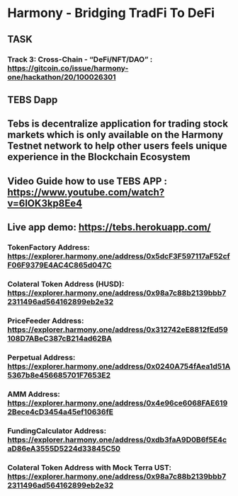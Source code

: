 
# Harmony - Bridging TradFi To DeFi

## TASK 
### Track 3: Cross-Chain - “DeFi/NFT/DAO” : https://gitcoin.co/issue/harmony-one/hackathon/20/100026301


## **TEBS Dapp**
## Tebs is decentralize application for trading stock markets which is only available on the Harmony Testnet network to help other users feels unique experience in the Blockchain Ecosystem


## Video Guide how to use TEBS APP : https://www.youtube.com/watch?v=6lOK3kp8Ee4


## Live app demo: https://tebs.herokuapp.com/


### **TokenFactory Address:** https://explorer.harmony.one/address/0x5dcF3F597117aF52cfF06F9379E4AC4C865d047C


### **Colateral Token Address (HUSD):** https://explorer.harmony.one/address/0x98a7c88b2139bbb72311496ad564162899eb2e32


### **PriceFeeder Address:** https://explorer.harmony.one/address/0x312742eE8812fEd59108D7ABeC387cB214ad62BA


### **Perpetual Address:** https://explorer.harmony.one/address/0x0240A754fAea1d51A5367b8e456685701F7653E2


### **AMM Address:** https://explorer.harmony.one/address/0x4e96ce6068FAE6192Bece4cD3454a45ef10636fE


### **FundingCalculator Address:** https://explorer.harmony.one/address/0xdb3faA9D0B6f5E4caD86eA3555D5224d33845C50


### **Colateral Token Address with Mock Terra UST:** https://explorer.harmony.one/address/0x98a7c88b2139bbb72311496ad564162899eb2e32


